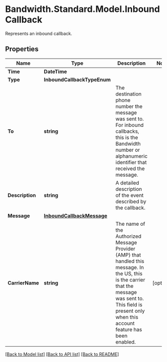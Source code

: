 # Bandwidth.Standard.Model.InboundCallback
Represents an inbound callback.

## Properties

Name | Type | Description | Notes
------------ | ------------- | ------------- | -------------
**Time** | **DateTime** |  | 
**Type** | **InboundCallbackTypeEnum** |  | 
**To** | **string** | The destination phone number the message was sent to.  For inbound callbacks, this is the Bandwidth number or alphanumeric identifier that received the message.  | 
**Description** | **string** | A detailed description of the event described by the callback. | 
**Message** | [**InboundCallbackMessage**](InboundCallbackMessage.md) |  | 
**CarrierName** | **string** | The name of the Authorized Message Provider (AMP) that handled this message.  In the US, this is the carrier that the message was sent to. This field is present only when this account feature has been enabled. | [optional] 

[[Back to Model list]](../README.md#documentation-for-models) [[Back to API list]](../README.md#documentation-for-api-endpoints) [[Back to README]](../README.md)

